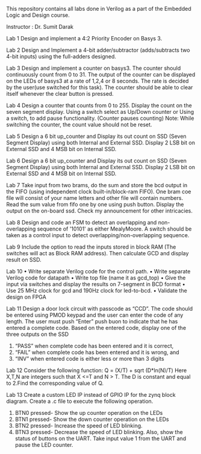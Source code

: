 This repository contains all labs done in Verilog as a part of the Embedded Logic and Design course.

Instructor : Dr. Sumit Darak

Lab 1
Design and implement a 4:2 Priority Encoder on Basys 3.

Lab 2
Design and Implement a 4-bit adder/subtractor (adds/subtracts two 4-bit inputs)
using the full-adders designed.

Lab 3
Design and implement a counter on basys3. The counter should continuously count from 0
to 31. The output of the counter can be displayed on the LEDs of basys3 at a rate of 1,2,4 or 8
seconds. The rate is decided by the user(use switched for this task). The counter should be able
to clear itself whenever the clear button is pressed.

Lab 4
Design a counter that counts from 0 to 255.
Display the count on the seven segment display.
Using a switch select as Up/Down counter or Using a switch, to add pause functionality. (Counter pauses counting)
Note: While switching the counter, the count value should not be reset.

Lab 5
Design a 6 bit up_counter and Display its out count on SSD (Seven Segment
Display) using both Internal and External SSD. Display 2 LSB bit on External
SSD and 4 MSB bit on Internal SSD.

Lab 6
Design a 6 bit up_counter and Display its out count on SSD (Seven Segment Display) using both Internal and External SSD. Display 2 LSB bit on External SSD and 4 MSB bit on Internal SSD.

Lab 7
Take input from two brams, do the sum and store the bcd output in the FIFO (using independent clock built-in/block-ram FIFO​). One bram coe file will consist of your name letters and other file will contain numbers. Read the sum value from fifo one by one using push button. Display the output on the on-board ssd. Check my announcement for other intricacies.

Lab 8
Design and code an FSM to detect an overlapping and non-overlapping sequence of '10101' as either MealyMoore. A switch should be taken as a control input to detect overlapping/non-overlapping sequence.

Lab 9
Include the option to read the inputs stored in block RAM (The switches will act as Block RAM address).
Then calculate GCD and display result on SSD.

Lab 10
• Write separate Verilog code for the control path.
• Write separate Verilog code for datapath 
• Write top file (name it as gcd_top) 
• Give the input via switches and display the results on 7-segment in BCD format 
• Use 25 MHz clock for gcd and 190Hz clock for led-to-bcd. 
• Validate the design on FPGA

Lab 11
Design a door lock circuit with passcode as “CCD”. The code should be entered
using PMOD keypad and the user can enter the code of any length. The user
must push “Enter” push buon to indicate that he has entered a
complete code. Based on the entered code, display one of the three outputs on
the SSD
1) “PASS” when complete code has been entered and it is correct,
2) “FAIL” when complete code has been entered and it is wrong, and
3) “INV” when entered code is either less or more than 3 digits

Lab 12
Consider the following function:
Q = (X/T) + sqrt (D*ln(N)/T)
Here X,T,N are integers such that X <=T and N > T. The D is constant and equal to 2.Find the corresponding value of Q.

Lab 13
Create a custom LED IP instead of GPIO IP for the zynq block diagram. Create a .c file
to execute the following operation.
1. BTN0 pressed- Show the up counter operation on the LEDs
2. BTN1 pressed- Show the down counter operation on the LEDs
3. BTN2 pressed- Increase the speed of LED blinking.
4. BTN3 pressed- Decrease the speed of LED blinking.
Also, show the status of buttons on the UART. Take input value 1 from the UART and
pause the LED counter.
